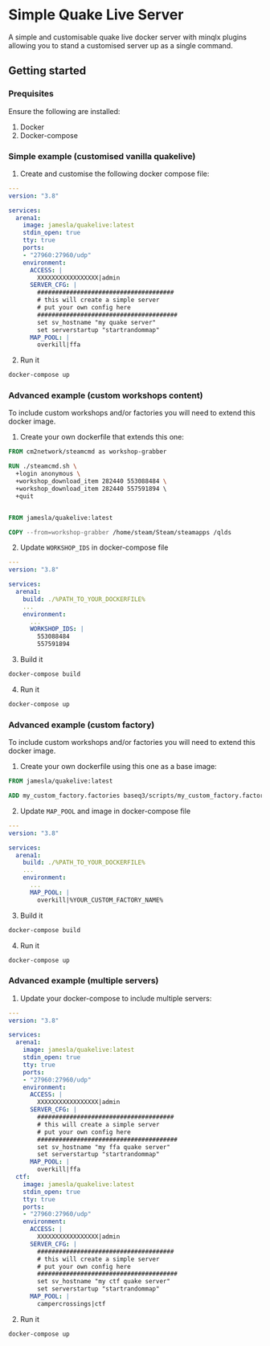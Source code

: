 # Simple Quake Live Server

A simple and customisable quake live docker server with minqlx plugins allowing you to stand a customised server up as a single command.

## Getting started

### Prequisites

Ensure the following are installed:

1. Docker
2. Docker-compose

### Simple example (customised vanilla quakelive)

1. Create and customise the following docker compose file:

```yaml
---
version: "3.8"

services:
  arena1:
    image: jamesla/quakelive:latest
    stdin_open: true
    tty: true
    ports:
    - "27960:27960/udp"
    environment:
      ACCESS: |
        XXXXXXXXXXXXXXXXX|admin
      SERVER_CFG: |
        ######################################
        # this will create a simple server
        # put your own config here
        #######################################
        set sv_hostname "my quake server"
        set serverstartup "startrandommap"
      MAP_POOL: |
        overkill|ffa
```

2. Run it

```bash
docker-compose up
```

### Advanced example (custom workshops content)

To include custom workshops and/or factories you will need to extend this docker image.

1. Create your own dockerfile that extends this one:

```Dockerfile
FROM cm2network/steamcmd as workshop-grabber

RUN ./steamcmd.sh \
  +login anonymous \
  +workshop_download_item 282440 553088484 \ 
  +workshop_download_item 282440 557591894 \ 
  +quit


FROM jamesla/quakelive:latest

COPY --from=workshop-grabber /home/steam/Steam/steamapps /qlds
```

2. Update `WORKSHOP_IDS` in docker-compose file

```yaml
---
version: "3.8"

services:
  arena1:
    build: ./%PATH_TO_YOUR_DOCKERFILE%
    ...
    environment:
      ...
      WORKSHOP_IDS: |
        553088484 
        557591894
```

3. Build it

```bash
docker-compose build
```

4. Run it

```bash
docker-compose up
```

### Advanced example (custom factory)

To include custom workshops and/or factories you will need to extend this docker image.

1. Create your own dockerfile using this one as a base image:

```Dockerfile
FROM jamesla/quakelive:latest

ADD my_custom_factory.factories baseq3/scripts/my_custom_factory.factories
```

2. Update `MAP_POOL` and image in docker-compose file

```yaml
---
version: "3.8"

services:
  arena1:
    build: ./%PATH_TO_YOUR_DOCKERFILE%
    ...
    environment:
      ...
      MAP_POOL: |
        overkill|%YOUR_CUSTOM_FACTORY_NAME%
```
3. Build it

```bash
docker-compose build
```

4. Run it

```bash
docker-compose up
```

### Advanced example (multiple servers)

1. Update your docker-compose to include multiple servers:

```yaml
---
version: "3.8"

services:
  arena1:
    image: jamesla/quakelive:latest
    stdin_open: true
    tty: true
    ports:
    - "27960:27960/udp"
    environment:
      ACCESS: |
        XXXXXXXXXXXXXXXXX|admin
      SERVER_CFG: |
        ######################################
        # this will create a simple server
        # put your own config here
        #######################################
        set sv_hostname "my ffa quake server"
        set serverstartup "startrandommap"
      MAP_POOL: |
        overkill|ffa
  ctf:
    image: jamesla/quakelive:latest
    stdin_open: true
    tty: true
    ports:
    - "27960:27960/udp"
    environment:
      ACCESS: |
        XXXXXXXXXXXXXXXXX|admin
      SERVER_CFG: |
        ######################################
        # this will create a simple server
        # put your own config here
        #######################################
        set sv_hostname "my ctf quake server"
        set serverstartup "startrandommap"
      MAP_POOL: |
        campercrossings|ctf
```

2. Run it

```bash
docker-compose up
```

